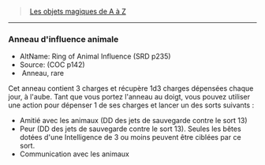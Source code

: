 ﻿---
!MagicItem
Type: Anneau
Rarity: rare
Id: magicitems_az_hd.md#anneau-dinfluence-animale
ParentLink: magicitems_az_hd.md#les-objets-magiques-de-a-à-z
Name: Anneau d'influence animale
ParentName: Les objets magiques de A à Z
NameLevel: 3
AltName: Ring of Animal Influence (SRD p235)
Source: (COC p142)
Attributes: {}
AttributesDictionary: >+
  {}

---
> [Les objets magiques de A à Z](hd_magicitems_az_les_objets_magiques_de_a_a_z.md)

---

### Anneau d'influence animale

- AltName: Ring of Animal Influence (SRD p235)
- Source: (COC p142)
-  Anneau, rare

Cet anneau contient 3 charges et récupère 1d3 charges dépensées chaque jour, à l'aube. Tant que vous portez l'anneau au doigt, vous pouvez utiliser une action pour dépenser 1 de ses charges et lancer un des sorts suivants :

* Amitié avec les animaux (DD des jets de sauvegarde contre le sort 13)
* Peur (DD des jets de sauvegarde contre le sort 13). Seules les bêtes dotées d'une Intelligence de 3 ou moins peuvent être ciblées par ce sort.
* Communication avec les animaux

